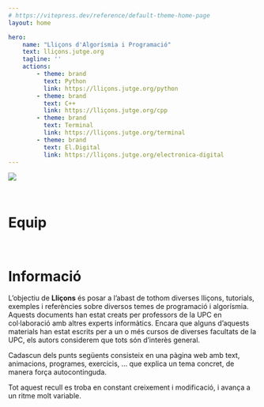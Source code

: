 ```yaml
---
# https://vitepress.dev/reference/default-theme-home-page
layout: home

hero:
    name: "Lliçons d'Algorísmia i Programació"
    text: lliçons.jutge.org
    tagline: ''
    actions:
        - theme: brand
          text: Python
          link: https://lliçons.jutge.org/python
        - theme: brand
          text: C++
          link: https://lliçons.jutge.org/cpp
        - theme: brand
          text: Terminal
          link: https://lliçons.jutge.org/terminal
        - theme: brand
          text: El.Digital
          link: https://lliçons.jutge.org/electronica-digital
---
```


<img src='./logos/lliçons.png' style='max-width: 12em; margin-bottom: 2em;'/>

<br/>
<h1>Equip</h1>

<VPTeamMembers size="small" :members="members" />

<script setup>
import { VPTeamMembers } from 'vitepress/theme'

const members = [

     {
        avatar: '/autors/jpetit.png',
        name: "Jordi Petit",
        title: 'Autor, Editor',
    },
    {
        avatar: '/autors/roura.png',
        name: "Salvador Roura",
        title: 'Autor',
    },
    {
        avatar: '/autors/jordic.png',
        name: "Jordi Cortadella",
        title: 'Autor',
    },
    {
        avatar: '/autors/omer.png',
        name: "Omer Giménez",
        title: 'Autor',
    },
    {
        avatar: '/autors/avidal.png',
        name: "Alex Vidal",
        title: 'Autor',
    },
    {
        avatar: '/autors/cristina.png',
        name: "Cristina Raluca Vijulie",
        title: 'Autor',
    },
    {
        avatar: '/autors/joan.png',
        name: "Joan Alemany",
        title: 'Autor',
    },
    {
        avatar: '/autors/adell.png',
        name: "Víctor Adell",
        title: 'Autor',
    },
    {
        avatar: '/autors/raul.png',
        name: "Raúl Higueras",
        title: 'Autor',
    },
    {
        avatar: '/autors/rafah.png',
        name: "Rafah Hajjar",
        title: 'Autor',
    },
    {
        avatar: '/autors/jreig.png',
        name: "Jordi Reig",
        title: 'Autor',
    },
    {
        avatar: '/autors/yikai.png',
        name: 'Yikai Qiu',
        title: 'Autor',
    },
    {
        avatar: '/autors/marc.png',
        name: "Marc Gállego",
        title: 'Autor',
    },
]
</script>

<style >
.title {
    text-align: center;
}
.affiliation {
    text-align: center;
}
</style>
<br/>

# Informació

L’objectiu de **Lliçons** és posar a l’abast de tothom diverses lliçons, tutorials, exemples i referències sobre diversos temes de programació i algorísmia. Aquests documents han estat creats per professors de la UPC en col·laboració amb altres experts informàtics. Encara que alguns d’aquests materials han estat escrits per a un o més cursos de diverses facultats de la UPC, els autors considerem que tots són d’interès general.

Cadascun dels punts següents consisteix en una pàgina web amb text, animacions, programes, exercicis, … que explica un tema concret, de manera força autocontinguda.

Tot aquest recull es troba en constant creixement i modificació, i avança a un ritme molt variable.
